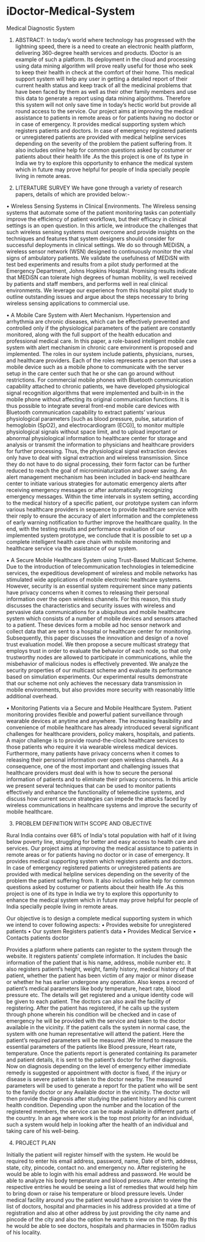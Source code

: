 iDoctor-Medical-System
======================

Medical Diagnostic System

1.	ABSTRACT:
In today’s world where technology has progressed with the lightning speed, there is a need to create an electronic health platform, delivering 360-degree health services and products. IDoctor is an example of such a platform. Its deployment in the cloud and processing using data mining algorithm will prove really useful for those who seek to keep their health in check at the comfort of their home. This medical support system will help any user in getting a detailed report of their current health status and keep track of all the medicinal problems that have been faced by them as well as their other family members and use this data to generate a report using data mining algorithms. Therefore this system will not only save time in today’s hectic world but provide all round access to the service. 
Our project aims at improving the medical assistance to patients in remote areas or for patients having no doctor or in case of emergency. It provides medical supporting system which registers patients and doctors. In case of emergency registered patients or unregistered patients are provided with medical helpline services depending on the severity of the problem the patient suffering from. It also includes online help for common questions asked by costumer or patients about their health life .As the this project is one of its type in India we try to explore this opportunity to enhance the medical system which in future may prove helpful for people of India specially people living in remote areas.


2.	LITERATURE SURVEY
We have gone through a variety of research papers, details of which are provided below:-

•	Wireless Sensing Systems in Clinical Environments.
The Wireless sensing systems that automate some of the patient monitoring tasks can potentially improve the efficiency of patient workflows, but their efficacy in clinical settings is an open question. In this article, we introduce the challenges that such wireless sensing systems must overcome and provide insights on the techniques and features that system designers should consider for successful deployments in clinical settings. We do so through MEDiSN, a wireless sensor network (WSN) designed to continuously monitor the vital signs of ambulatory patients. We validate the usefulness of MEDiSN with test bed experiments and results from a pilot study performed at the Emergency Department, Johns Hopkins Hospital. Promising results indicate that MEDiSN can tolerate high degrees of human mobility, is well received by patients and staff members, and performs well in real clinical environments. We leverage our experience from this hospital pilot study to outline outstanding issues and argue about the steps necessary to bring wireless sensing applications to commercial use.

•	A Mobile Care System with Alert Mechanism.
Hypertension and arrhythmia are chronic diseases, which can be effectively prevented and controlled only if the physiological parameters of the patient are constantly monitored, along with the full support of the health education and professional medical care. In this paper, a role-based intelligent mobile care system with alert mechanism in chronic care environment is proposed and implemented. The roles in our system include patients, physicians, nurses, and healthcare providers. Each of the roles represents a person that uses a mobile device such as a mobile phone to communicate with the server setup in the care center such that he or she can go around without restrictions. For commercial mobile phones with Bluetooth communication capability attached to chronic patients, we have developed physiological signal recognition algorithms that were implemented and built-in in the mobile phone without affecting its original communication functions. It is thus possible to integrate several front-end mobile care devices with Bluetooth communication capability to extract patients’ various physiological parameters [such as blood pressure, pulse, saturation of hemoglobin (SpO2), and electrocardiogram (ECG)], to monitor multiple physiological signals without space limit, and to upload important or abnormal physiological information to healthcare center for storage and analysis or transmit the information to physicians and healthcare providers for further processing. Thus, the physiological signal extraction devices only have to deal with signal extraction and wireless transmission. Since they do not have to do signal processing, their form factor can be further reduced to reach the goal of microminiaturization and power saving. An alert management mechanism has been included in back-end healthcare center to initiate various strategies for automatic emergency alerts after receiving emergency messages or after automatically recognizing emergency messages. Within the time intervals in system setting, according to the medical history of a specific patient, our prototype system can inform various healthcare providers in sequence to provide healthcare service with their reply to ensure the accuracy of alert information and the completeness of early warning notification to further improve the healthcare quality. In the end, with the testing results and performance evaluation of our implemented system prototype, we conclude that it is possible to set up a complete intelligent health care chain with mobile monitoring and healthcare service via the assistance of our system.

•	A Secure Mobile Healthcare System using Trust-Based Multicast Scheme.
Due to the introduction of telecommunication technologies in telemedicine services, the expeditious development of wireless and mobile networks has stimulated wide applications of mobile electronic healthcare systems. However, security is an essential system requirement since many patients have privacy concerns when it comes to releasing their personal information over the open wireless channels. For this reason, this study discusses the characteristics and security issues with wireless and pervasive data communications for a ubiquitous and mobile healthcare system which consists of a number of mobile devices and sensors attached to a patient. These devices form a mobile ad hoc sensor network and collect data that are sent to a hospital or healthcare center for monitoring. Subsequently, this paper discusses the innovation and design of a novel trust evaluation model. We then propose a secure multicast strategy that employs trust in order to evaluate the behavior of each node, so that only trustworthy nodes are allowed to participate in communications, while the misbehavior of malicious nodes is effectively prevented. We analyze the security properties of our multicast scheme and evaluate its performance based on simulation experiments. Our experimental results demonstrate that our scheme not only achieves the necessary data transmission in mobile environments, but also provides more security with reasonably little additional overhead.

•	Monitoring Patients via a Secure and Mobile Healthcare System.
Patient monitoring provides flexible and powerful patient surveillance through wearable devices at anytime and anywhere. The increasing feasibility and convenience of mobile healthcare has already introduced several significant challenges for healthcare providers, policy makers, hospitals, and patients. A major challenge is to provide round-the-clock healthcare services to those patients who require it via wearable wireless medical devices. Furthermore, many patients have privacy concerns when it comes to releasing their personal information over open wireless channels. As a consequence, one of the most important and challenging issues that healthcare providers must deal with is how to secure the personal information of patients and to eliminate their privacy concerns. In this article we present several techniques that can be used to monitor patients effectively and enhance the functionality of telemedicine systems, and discuss how current secure strategies can impede the attacks faced by wireless communications in healthcare systems and improve the security of mobile healthcare.


3.	PROBLEM DEFINITION WITH SCOPE AND OBJECTIVE

Rural India contains over 68% of India's total population with half of it living below poverty line, struggling for better and easy access to health care and services. Our project aims at improving the medical assistance to patients in remote areas or for patients having no doctor or in case of emergency. It provides medical supporting system which registers patients and doctors. In case of emergency registered patients or unregistered patients are provided with medical helpline services depending on the severity of the problem the patient suffering from. It also includes online help for common questions asked by costumer or patients about their health life .As this project is one of its type in India we try to explore this opportunity to enhance the medical system which in future may prove helpful for people of India specially people living in remote areas.

Our objective is to design a complete medical supporting system in which we intend to cover following aspects:
•	Provides website for unregistered patients
•	Our system Registers patient’s data
•	Provides Medical Service 
•	Contacts patients doctor 

Provides a platform where patients can register to the system through the website. It registers patients’ complete information. It includes the basic information of the patient that is his name, address, mobile number etc. It also registers patient’s height, weight, family history, medical history of that patient, whether the patient has been victim of any major or minor disease or whether he has earlier undergone any operation. Also keeps a record of patient’s medical parameters like body temperature, heart rate, blood pressure etc. The details will get registered and a unique identity code will be given to each patient. The doctors can also avail the facility of registering. After the patient has registered, if he calls up the system through phone wherein his condition will be checked and in case of emergency he will be provided with the service and taken to the doctor available in the vicinity. If the patient calls the system in normal case, the system with one human representative will attend the patient. Here the patient’s required parameters will be measured .We intend to measure the essential parameters of the patients like Blood pressure, Heart rate, temperature. Once the patients report is generated containing its parameter and patient details, it is sent to the patient’s doctor for further diagnosis. Now on diagnosis depending on the level of emergency either immediate remedy is suggested or appointment with doctor is fixed, if the injury or disease is severe patient is taken to the doctor nearby.
The measured parameters will be used to generate a report for the patient who will be sent to the family doctor or any Available doctor in the vicinity. The doctor will then provide the diagnosis after studying the patient history and his current health condition. Depending upon the number and the location of the registered members, the service can be made available in different parts of the country. In an age where work is the top most priority for an individual, such a system would help in looking after the health of an individual and taking care of his well-being.


4.	PROJECT PLAN

Initially the patient will register himself with the system. He would be required to enter his email address, password, name, Date of birth, address, state, city, pincode, contact no. and emergency no. After registering he would be able to login with his email address and password. He would be able to analyze his body temperature and blood pressure. After entering the respective entries he would be seeing a list of remedies that would help him to bring down or raise his temperature or blood pressure levels. Under medical facility around you the patient would have a provision to view the list of doctors, hospital and pharmacies in his address provided at a time of registration and also at other address by just providing the city name and pincode of the city and also the option he wants to view on the map. By this he would be able to see doctors, hospitals and pharmacies in 1500m radius of his locality.
